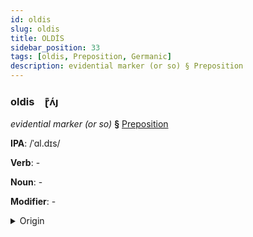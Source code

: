 ```yaml
---
id: oldis
slug: oldis
title: OLDİS
sidebar_position: 33
tags: [oldis, Preposition, Germanic]
description: evidential marker (or so) § Preposition
---
```


### oldis&emsp;<span kind="abugida">ɽ͊ʌ́ȷ</span>

*evidential marker (or so)* **§** [Preposition](../../tags/Preposition)

**IPA**: /ˈɑl.dɪs/

**Verb**: -

**Noun**: -

**Modifier**: -

<details>
    <summary>Origin</summary>
    Dutch aldus /ɑlˈdʏs/<br/>
    <em>Germanic Language Family</em>
</details>